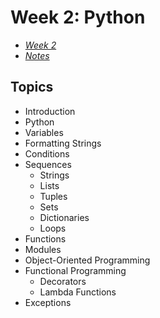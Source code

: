 # Week 2: Python

- [_Week 2_](https://cs50.harvard.edu/web/2020/weeks/2/)
- [_Notes_](https://cs50.harvard.edu/web/2020/notes/2/)

## Topics

- Introduction
- Python
- Variables
- Formatting Strings
- Conditions
- Sequences
  - Strings
  - Lists
  - Tuples
  - Sets
  - Dictionaries
  - Loops
- Functions
- Modules
- Object-Oriented Programming
- Functional Programming
  - Decorators
  - Lambda Functions
- Exceptions
